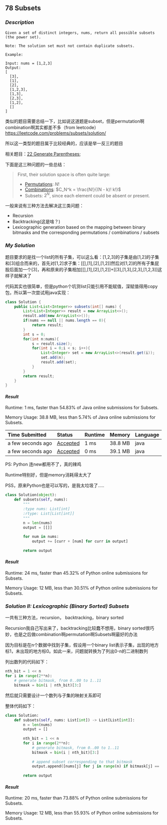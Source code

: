## 78 Subsets

### *Description*

```
Given a set of distinct integers, nums, return all possible subsets (the power set).

Note: The solution set must not contain duplicate subsets.

Example:

Input: nums = [1,2,3]
Output:
[
  [3],
  [1],
  [2],
  [1,2,3],
  [1,3],
  [2,3],
  [1,2],
  []
]
```



类似的题目需要总结一下，比如说这道题是subset，但是permutation啊 combination啊其实都差不多（from leetcode）https://leetcode.com/problems/subsets/solution/

所以这一类型的题目属于比较经典的，应该是举一反三的题目

相关题目：[22 Generate Parentheses](./Problem/22-Generate-Parentheses.md); 

下面是这三种问题的一些总结：

> First, their solution space is often quite large:
>
> - [Permutations](https://en.wikipedia.org/wiki/Permutation#k-permutations_of_n): $N!$
> - [Combinations](https://en.wikipedia.org/wiki/Combination#Number_of_k-combinations): $C_N^k = \frac{N!}{(N - k)! k!}$
> - Subsets: $2^N$, since each element could be absent or present.



一般来说有三种方法去解决这三类问题：

- Recursion
- Backtracking(这是啥？)
- Lexicographic generation based on the mapping between binary bitmasks and the corresponding permutations / combinations / subsets



### *My Solution*

题目要求的是找一个list的所有子集，可以这么看：[1,2,3]的子集是由[1,2]的子集和[3]组合而来的，首先对[1,2]求子集：[[],[1],[2],[1,2]]然后对[1,2]的所有子集屁股后面加一个[3]，再和原来的子集相加[[],[1],[2],[1,2]]+[[3],[1,3],[2,3],[1,2,3]]这样子就解决了

代码其实也很简单，但是python个坑货list只能引用不能赋值，深赋值得用copy包，所以第一次尝试用java实现：

```java
class Solution {
    public List<List<Integer>> subsets(int[] nums) {
        List<List<Integer>> result = new ArrayList<>();
        result.add(new ArrayList<>());
        if(nums == null || nums.length == 0){
            return result;
        }
        int s = 0;
        for(int n:nums){
            s = result.size();
            for(int i = 0;i < s; i++){
                List<Integer> set = new ArrayList<>(result.get(i));
                set.add(n);
                result.add(set);
            }
        }
        return result;
    }
}
```



#### *Result*

Runtime: 1 ms, faster than 54.83% of Java online submissions for Subsets.

Memory Usage: 38.8 MB, less than 5.74% of Java online submissions for Subsets.

| Time Submitted    | Status                                                       | Runtime | Memory  | Language |
| :---------------- | :----------------------------------------------------------- | :------ | :------ | :------- |
| a few seconds ago | [Accepted](https://leetcode.com/submissions/detail/304791813/) | 1 ms    | 38.8 MB | java     |
| a few seconds ago | [Accepted](https://leetcode.com/submissions/detail/304791740/) | 0 ms    | 39.1 MB | java     |



PS: Python 连new都用不了，真的辣鸡

Runtime特别好，但是memory消耗得太大了



PSS，原来Python也是可以写的，是我太垃圾了.....

```python
class Solution(object):
    def subsets(self, nums):
        """
        :type nums: List[int]
        :rtype: List[List[int]]
        """
        n = len(nums)
        output = [[]]
        
        for num in nums:
            output += [curr + [num] for curr in output]
        
        return output
```

#### *Result*

Runtime: 24 ms, faster than 45.32% of Python online submissions for Subsets.

Memory Usage: 12 MB, less than 30.51% of Python online submissions for Subsets.



### *Solution II: Lexicographic (Binary Sorted) Subsets*

一共有三种方法，recursion， backtracking，binary sorted

Recursion我自己写出来了，backtracking比较蠢不想用，binary sorted很巧妙，也是之后做combination啊permutation啊Subsets啊最好的办法

因为目标是在n个数据中找到子集，假设用一个binary list表示子集，出现的地方标1，未出现的地方标0。如此一来，问题就转换为了列出0-n的二进制数列

列出数列的代码如下：

```python
nth_bit = 1 << n
for i in range(2**n):
    # generate bitmask, from 0..00 to 1..11
    bitmask = bin(i | nth_bit)[3:]
```



然后就只需要设计一个数列与子集的映射关系即可

整体代码如下：

```python
class Solution:
    def subsets(self, nums: List[int]) -> List[List[int]]:
        n = len(nums)
        output = []
        
        nth_bit = 1 << n
        for i in range(2**n):
            # generate bitmask, from 0..00 to 1..11
            bitmask = bin(i | nth_bit)[3:]
            
            # append subset corresponding to that bitmask
            output.append([nums[j] for j in range(n) if bitmask[j] == '1'])
        
        return output
```



#### *Result*

Runtime: 20 ms, faster than 73.88% of Python online submissions for Subsets.

Memory Usage: 12 MB, less than 55.93% of Python online submissions for Subsets.